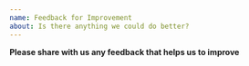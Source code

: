 ```yaml
---
name: Feedback for Improvement
about: Is there anything we could do better?
---
```


**Please share with us any feedback that helps us to improve**
